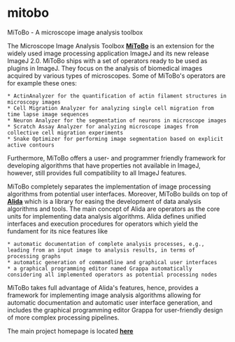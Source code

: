 # mitobo

MiToBo - A microscope image analysis toolbox

The Microscope Image Analysis Toolbox [**MiToBo**](http://www.informatik.uni-halle.de/mitobo) 
is an extension for the widely used image processing application ImageJ and its new release ImageJ 2.0.
MiToBo ships with a set of operators ready to be used as plugins in ImageJ. They focus on the analysis of biomedical images acquired by various types of microscopes.
Some of MiToBo's operators are for example these ones:

    * ActinAnalyzer for the quantification of actin filament structures in microscopy images
    * Cell Migration Analyzer for analyzing single cell migration from time lapse image sequences
    * Neuron Analyzer for the segmentation of neurons in microscope images
    * Scratch Assay Analyzer for analyzing microscope images from collective cell migration experiments
    * Snake Optimizer for performing image segmentation based on explicit active contours 

Furthermore, MiToBo offers a user- and programmer friendly framework for developing algorithms that have properties not available in ImageJ,
however, still provides full compatibility to all ImageJ features.

MiToBo completely separates the implementation of image processing algorithms from potential user interfaces.
Moreover, MiToBo builds on top of [**Alida**](http://www.informatik.uni-halle.de/alida)
 which is a library for easing the development of data analysis algorithms and tools.
The main concept of Alida are operators as the core units for implementing data analysis algorithms.
Alida defines unified interfaces and execution procedures for operators which yield the fundament for its nice features like

    * automatic documentation of complete analysis processes, e.g., leading from an input image to analysis results, in terms of processing graphs
    * automatic generation of commandline and graphical user interfaces
    * a graphical programming editor named Grappa automatically considering all implemented operators as potential processing nodes 

MiToBo takes full advantage of Alida's features, hence, provides a framework for implementing image analysis algorithms allowing for automatic documentation and automatic user interface generation, and includes the graphical programming editor Grappa for user-friendly design of more complex processing pipelines. 

The main project homepage is located [**here**](http://www.informatik.uni-halle.de/mitobo) 
